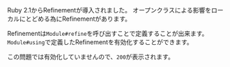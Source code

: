 Ruby 2.1からRefinementが導入されました。
オープンクラスによる影響をローカルにとどめる為にRefinementがあります。

Refinementは`Module#refine`を呼び出すことで定義することが出来ます。
`Module#using`で定義したRefinementを有効化することができます。

この問題では有効化していませんので、`200`が表示されます。
